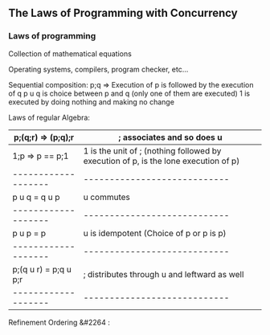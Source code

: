 ## The Laws of Programming with Concurrency

### Laws of programming
Collection of mathematical equations

Operating systems,
compilers,
program checker,
etc...

Sequential composition: p;q => Execution of p is followed by the execution of q
p u q is choice between p and q (only one of them are executed)
1 is executed by doing nothing and making no change


Laws of regular Algebra:


| p;(q;r) => (p;q);r | ; associates and so does u |
|-------------------|----------------------------|
| 1;p => p == p;1   | 1 is the unit of ; (nothing followed by execution of p, is the lone execution of p)|
|-------------------|----------------------------|
| p u q = q u p     | u commutes                 |
|-------------------|----------------------------|
| p u p = p | u is idempotent (Choice of p or p is p) |
|-------------------|----------------------------|
| p;(q u r) = p;q u p;r | ; distributes through u and leftward as well| 
|-------------------|----------------------------|

Refinement Ordering &#2264 :
